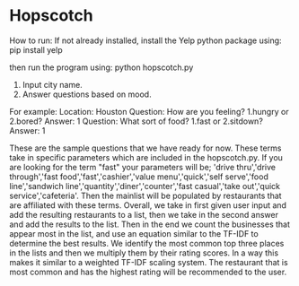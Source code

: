 # Hopscotch
How to run: 
If not already installed, install the Yelp python package using: pip install yelp

then run the program using: python hopscotch.py

1. Input city name.
2. Answer questions based on mood.

For example: 
Location: Houston
Question: How are you feeling? 1.hungry or 2.bored? 
Answer: 1
Question: What sort of food? 1.fast or 2.sitdown?
Answer: 1

These are the sample questions that we have ready for now. These terms take in specific parameters which are included in the hopscotch.py. If you are looking for the term "fast" your parameters will be; 'drive thru','drive through','fast food','fast','cashier','value menu','quick','self serve','food line','sandwich line','quantity','diner','counter','fast casual','take out','quick service','cafeteria'. Then the mainlist will be populated by restaurants that are affiliated with these terms.
Overall, we take in first given user input and add the resulting restaurants to a list, then we take in the second answer and add the results to the list. Then in the end we count the businesses that appear most in the list, and use an equation similar to the TF-IDF to determine the best results. We identify the most common top three places in the lists and then we multiply them by their rating scores. In a way this makes it similar to a weighted TF-IDF scaling system. The restaurant that is most common and has the highest rating will be recommended to the user.
